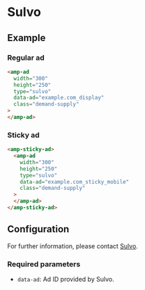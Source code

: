 <!---
Copyright 2019 The AMP HTML Authors. All Rights Reserved.
Licensed under the Apache License, Version 2.0 (the "License");
you may not use this file except in compliance with the License.
You may obtain a copy of the License at
      http://www.apache.org/licenses/LICENSE-2.0
Unless required by applicable law or agreed to in writing, software
distributed under the License is distributed on an "AS-IS" BASIS,
WITHOUT WARRANTIES OR CONDITIONS OF ANY KIND, either express or implied.
See the License for the specific language governing permissions and
limitations under the License.
-->

# Sulvo

## Example

### Regular ad

```html
<amp-ad
  width="300"
  height="250"
  type="sulvo"
  data-ad="example.com_display"
  class="demand-supply"
>
</amp-ad>
```

### Sticky ad

```html
<amp-sticky-ad>
  <amp-ad
    width="300"
    height="250"
    type="sulvo"
    data-ad="example.com_sticky_mobile"
    class="demand-supply"
  >
  </amp-ad>
</amp-sticky-ad>
```

## Configuration

For further information, please contact [Sulvo](https://sulvo.com/).

### Required parameters

- `data-ad`: Ad ID provided by Sulvo.
